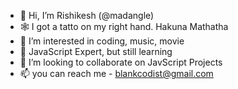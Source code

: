 - 👋 Hi, I’m Rishikesh (@madangle)
- :spider_web: I got a tatto on my right hand. Hakuna Mathatha
- 👀 I’m interested in coding, music, movie
- 🌱 JavaScript Expert, but still learning
- 💞️ I’m looking to collaborate on JavScript Projects
- 📫 you can reach me - blankcodist@gmail.com

<!---
madangle/madangle is a ✨ special ✨ repository because its `README.md` (this file) appears on your GitHub profile.
You can click the Preview link to take a look at your changes.
--->
